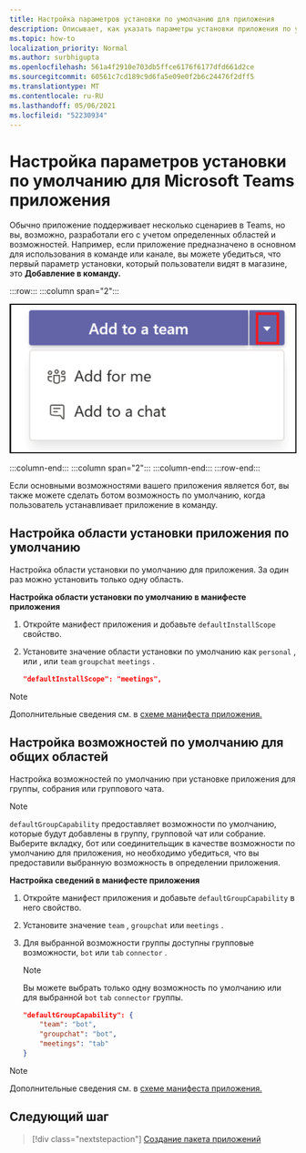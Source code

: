 ```yaml
---
title: Настройка параметров установки по умолчанию для приложения
description: Описывает, как указать параметры установки приложения по умолчанию.
ms.topic: how-to
localization_priority: Normal
ms.author: surbhigupta
ms.openlocfilehash: 561a4f2910e703db5ffce6176f6177dfd661d2ce
ms.sourcegitcommit: 60561c7cd189c9d6fa5e09e0f2b6c24476f2dff5
ms.translationtype: MT
ms.contentlocale: ru-RU
ms.lasthandoff: 05/06/2021
ms.locfileid: "52230934"
---
```

# <a name="configure-default-install-options-for-your-microsoft-teams-app"></a>Настройка параметров установки по умолчанию для Microsoft Teams приложения

Обычно приложение поддерживает несколько сценариев в Teams, но вы, возможно, разработали его с учетом определенных областей и возможностей. Например, если приложение предназначено в основном для использования в команде или канале, вы можете убедиться, что первый параметр установки, который пользователи видят в магазине, это **Добавление в команду.**

:::row:::
   :::column span="2":::

![Добавление примера отсевов приложений](../../assets/images/compose-extensions/addanapp.png)

   :::column-end:::
   :::column span="2":::
   :::column-end:::
:::row-end:::

Если основными возможностями вашего приложения является бот, вы также можете сделать ботом возможность по умолчанию, когда пользователь устанавливает приложение в команду.

## <a name="configure-your-apps-default-install-scope"></a>Настройка области установки приложения по умолчанию

Настройка области установки по умолчанию для приложения. За один раз можно установить только одну область.

**Настройка области установки по умолчанию в манифесте приложения**

1. Откройте манифест приложения и добавьте `defaultInstallScope` свойство.
2. Установите значение области установки по умолчанию как `personal` , или , или `team` `groupchat` `meetings` .

    ```json
    "defaultInstallScope": "meetings",
    ```

> [!NOTE]
> Дополнительные сведения см. в [схеме манифеста приложения.](~/resources/schema/manifest-schema.md)

## <a name="configure-the-default-capability-for-shared-scopes"></a>Настройка возможностей по умолчанию для общих областей

Настройка возможностей по умолчанию при установке приложения для группы, собрания или группового чата.

> [!NOTE]
> `defaultGroupCapability` предоставляет возможности по умолчанию, которые будут добавлены в группу, групповой чат или собрание. Выберите вкладку, бот или соединительщик в качестве возможности по умолчанию для приложения, но необходимо убедиться, что вы предоставили выбранную возможность в определении приложения.

**Настройка сведений в манифесте приложения**

1. Откройте манифест приложения и добавьте `defaultGroupCapability` в него свойство.
2. Установите значение `team` , `groupchat` или `meetings` .
3. Для выбранной возможности группы доступны групповые возможности, `bot` или `tab` `connector` . 

    > [!NOTE]
    > Вы можете выбрать только одну возможность по умолчанию или для выбранной `bot` `tab` `connector` группы.

    ```json
    "defaultGroupCapability": {
        "team": "bot",
        "groupchat": "bot",
        "meetings": "tab"
    }
    ```

> [!NOTE]
> Дополнительные сведения см. в [схеме манифеста приложения.](~/resources/schema/manifest-schema.md)

## <a name="next-step"></a>Следующий шаг

> [!div class="nextstepaction"]
> [Создание пакета приложений](~/concepts/build-and-test/apps-package.md)
